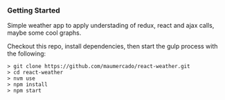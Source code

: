 ### Getting Started

Simple weather app to apply understading of redux, react and ajax calls, maybe some cool graphs.

Checkout this repo, install dependencies, then start the gulp process with the following:

```
> git clone https://github.com/maumercado/react-weather.git
> cd react-weather
> nvm use
> npm install
> npm start
```
